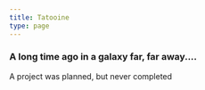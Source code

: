 ```yaml
---
title: Tatooine
type: page
---
```


### A long time ago in a galaxy far, far away....

A project was planned, but never completed